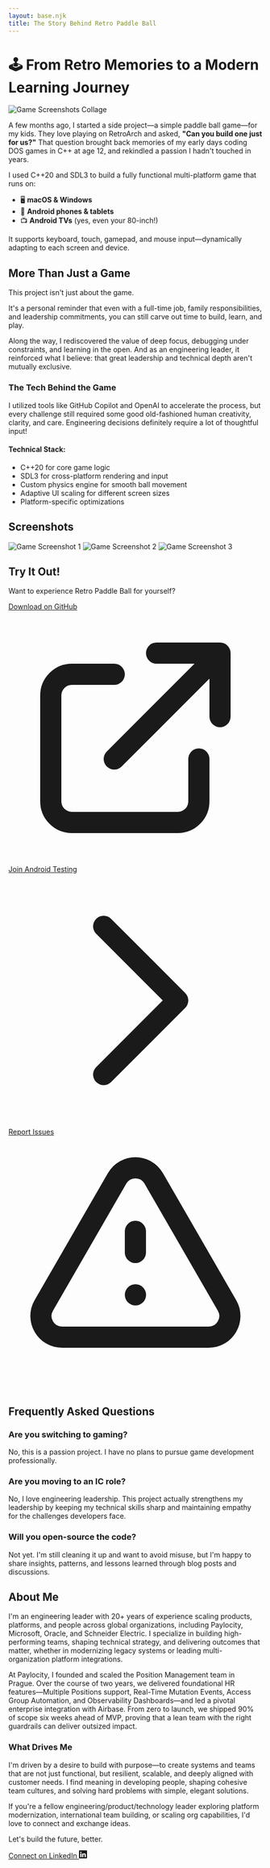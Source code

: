 ```yaml
---
layout: base.njk
title: The Story Behind Retro Paddle Ball
---
```


# 🕹️ From Retro Memories to a Modern Learning Journey

![Game Screenshots Collage](/assets/screenshots-collage.png)

A few months ago, I started a side project—a simple paddle ball game—for my kids. They love playing on RetroArch and asked, **"Can you build one just for us?"** That question brought back memories of my early days coding DOS games in C++ at age 12, and rekindled a passion I hadn't touched in years.

I used C++20 and SDL3 to build a fully functional multi-platform game that runs on:

- 🖥️ **macOS & Windows**
- 📱 **Android phones & tablets**
- 📺 **Android TVs** (yes, even your 80-inch!)

It supports keyboard, touch, gamepad, and mouse input—dynamically adapting to each screen and device.

## More Than Just a Game

This project isn't just about the game.

It's a personal reminder that even with a full-time job, family responsibilities, and leadership commitments, you can still carve out time to build, learn, and play.

Along the way, I rediscovered the value of deep focus, debugging under constraints, and learning in the open. And as an engineering leader, it reinforced what I believe: that great leadership and technical depth aren't mutually exclusive.

<div class="bg-blue-50 p-6 rounded-lg my-8 border border-blue-100">
  <h3 class="text-xl font-bold mb-3">The Tech Behind the Game</h3>
  <p class="mb-4">I utilized tools like GitHub Copilot and OpenAI to accelerate the process, but every challenge still required some good old-fashioned human creativity, clarity, and care. Engineering decisions definitely require a lot of thoughtful input!</p>
  
  <h4 class="font-bold mt-4">Technical Stack:</h4>
  <ul class="list-disc pl-5 mt-2">
    <li>C++20 for core game logic</li>
    <li>SDL3 for cross-platform rendering and input</li>
    <li>Custom physics engine for smooth ball movement</li>
    <li>Adaptive UI scaling for different screen sizes</li>
    <li>Platform-specific optimizations</li>
  </ul>
</div>

## Screenshots

<div class="grid grid-cols-2 md:grid-cols-3 gap-4 my-6">
  <img src="/assets/screenshot1.png" alt="Game Screenshot 1" class="rounded-lg">
  <img src="/assets/screenshot2.png" alt="Game Screenshot 2" class="rounded-lg">
  <img src="/assets/screenshot3.png" alt="Game Screenshot 3" class="rounded-lg">
</div>

## Try It Out!

Want to experience Retro Paddle Ball for yourself?

<div class="flex flex-wrap gap-4 my-6">
  <a href="https://github.com/stanlymt/retro-paddle-ball/releases" target="_blank" class="inline-flex items-center gap-2 px-5 py-3 bg-blue-600 text-white rounded-md hover:bg-blue-700 transition-colors">
    <span>Download on GitHub</span>
    <svg xmlns="http://www.w3.org/2000/svg" class="h-5 w-5" fill="none" viewBox="0 0 24 24" stroke="currentColor">
      <path stroke-linecap="round" stroke-linejoin="round" stroke-width="2" d="M10 6H6a2 2 0 00-2 2v10a2 2 0 002 2h10a2 2 0 002-2v-4M14 4h6m0 0v6m0-6L10 14" />
    </svg>
  </a>
  <a href="https://forms.gle/8qR6EuhsvzByeZ1k6" target="_blank" class="inline-flex items-center gap-2 px-5 py-3 bg-green-600 text-white rounded-md hover:bg-green-700 transition-colors">
    <span>Join Android Testing</span>
    <svg xmlns="http://www.w3.org/2000/svg" class="h-5 w-5" fill="none" viewBox="0 0 24 24" stroke="currentColor">
      <path stroke-linecap="round" stroke-linejoin="round" stroke-width="2" d="M9 5l7 7-7 7" />
    </svg>
  </a>
  <a href="https://github.com/stanlymt/retro-paddle-ball/issues" target="_blank" class="inline-flex items-center gap-2 px-5 py-3 bg-gray-600 text-white rounded-md hover:bg-gray-700 transition-colors">
    <span>Report Issues</span>
    <svg xmlns="http://www.w3.org/2000/svg" class="h-5 w-5" fill="none" viewBox="0 0 24 24" stroke="currentColor">
      <path stroke-linecap="round" stroke-linejoin="round" stroke-width="2" d="M12 9v2m0 4h.01m-6.938 4h13.856c1.54 0 2.502-1.667 1.732-3L13.732 4c-.77-1.333-2.694-1.333-3.464 0L3.34 16c-.77 1.333.192 3 1.732 3z" />
    </svg>
  </a>
</div>

## Frequently Asked Questions

<div class="space-y-4 my-8">
  <div>
    <h3 class="font-bold text-lg">Are you switching to gaming?</h3>
    <p>No, this is a passion project. I have no plans to pursue game development professionally.</p>
  </div>
  
  <div>
    <h3 class="font-bold text-lg">Are you moving to an IC role?</h3>
    <p>No, I love engineering leadership. This project actually strengthens my leadership by keeping my technical skills sharp and maintaining empathy for the challenges developers face.</p>
  </div>
  
  <div>
    <h3 class="font-bold text-lg">Will you open-source the code?</h3>
    <p>Not yet. I'm still cleaning it up and want to avoid misuse, but I'm happy to share insights, patterns, and lessons learned through blog posts and discussions.</p>
  </div>
</div>

## About Me

I'm an engineering leader with 20+ years of experience scaling products, platforms, and people across global organizations, including Paylocity, Microsoft, Oracle, and Schneider Electric. I specialize in building high-performing teams, shaping technical strategy, and delivering outcomes that matter, whether in modernizing legacy systems or leading multi-organization platform integrations.

At Paylocity, I founded and scaled the Position Management team in Prague. Over the course of two years, we delivered foundational HR features—Multiple Positions support, Real-Time Mutation Events, Access Group Automation, and Observability Dashboards—and led a pivotal enterprise integration with Airbase. From zero to launch, we shipped 90% of scope six weeks ahead of MVP, proving that a lean team with the right guardrails can deliver outsized impact.

### What Drives Me

I'm driven by a desire to build with purpose—to create systems and teams that are not just functional, but resilient, scalable, and deeply aligned with customer needs. I find meaning in developing people, shaping cohesive team cultures, and solving hard problems with simple, elegant solutions.

If you're a fellow engineering/product/technology leader exploring platform modernization, international team building, or scaling org capabilities, I'd love to connect and exchange ideas.

Let's build the future, better.

<div class="flex justify-center mt-8">
  <a href="https://www.linkedin.com/in/stanlymt/" target="_blank" class="inline-flex items-center gap-2 px-5 py-3 bg-blue-700 text-white rounded-md hover:bg-blue-800 transition-colors">
    <span>Connect on LinkedIn</span>
    <svg xmlns="http://www.w3.org/2000/svg" width="16" height="16" fill="currentColor" class="bi bi-linkedin" viewBox="0 0 16 16">
      <path d="M0 1.146C0 .513.526 0 1.175 0h13.65C15.474 0 16 .513 16 1.146v13.708c0 .633-.526 1.146-1.175 1.146H1.175C.526 16 0 15.487 0 14.854V1.146zm4.943 12.248V6.169H2.542v7.225h2.401zm-1.2-8.212c.837 0 1.358-.554 1.358-1.248-.015-.709-.52-1.248-1.342-1.248-.822 0-1.359.54-1.359 1.248 0 .694.521 1.248 1.327 1.248h.016zm4.908 8.212V9.359c0-.216.016-.432.08-.586.173-.431.568-.878 1.232-.878.869 0 1.216.662 1.216 1.634v3.865h2.401V9.25c0-2.22-1.184-3.252-2.764-3.252-1.274 0-1.845.7-2.165 1.193v.025h-.016a5.54 5.54 0 0 1 .016-.025V6.169h-2.4c.03.678 0 7.225 0 7.225h2.4z"/>
    </svg>
  </a>
</div>
